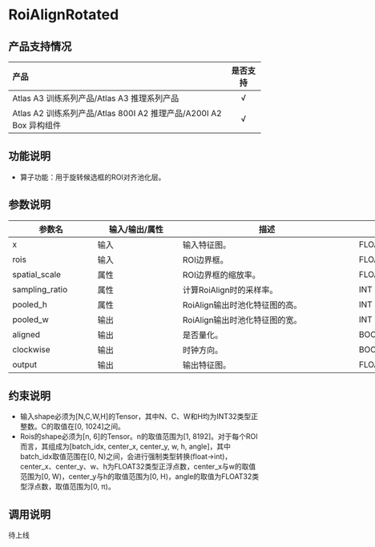 # RoiAlignRotated

## 产品支持情况

|产品             |  是否支持  |
|:-------------------------|:----------:|
|  Atlas A3 训练系列产品/Atlas A3 推理系列产品   |     √    |
|  Atlas A2 训练系列产品/Atlas 800I A2 推理产品/A200I A2 Box 异构组件     |     √    |

## 功能说明

- 算子功能：用于旋转候选框的ROI对齐池化层。

## 参数说明

<table style="undefined;table-layout: fixed; width: 1005px"><colgroup>
  <col style="width: 170px">
  <col style="width: 170px">
  <col style="width: 352px">
  <col style="width: 213px">
  <col style="width: 100px">
  </colgroup>
  <thead>
    <tr>
      <th>参数名</th>
      <th>输入/输出/属性</th>
      <th>描述</th>
      <th>数据类型</th>
      <th>数据格式</th>
    </tr></thead>
  <tbody>
    <tr>
      <td>x</td>
      <td>输入</td>
      <td>输入特征图。</td>
      <td>FLOAT32</td>
      <td>ND</td>
    </tr>
    <tr>
      <td>rois</td>
      <td>输入</td>
      <td>ROI边界框。</td>
      <td>FLOAT32</td>
      <td>ND</td>
    </tr>
    <tr>
      <td>spatial_scale</td>
      <td>属性</td>
      <td>ROI边界框的缩放率。</td>
      <td>FLOAT32</td>
      <td>-</td>
    </tr>
    <tr>
      <td>sampling_ratio</td>
      <td>属性</td>
      <td>计算RoiAlign时的采样率。</td>
      <td>INT</td>
      <td>-</td>
    </tr>
    <tr>
      <td>pooled_h</td>
      <td>属性</td>
      <td>RoiAlign输出时池化特征图的高。</td>
      <td>INT</td>
      <td>-</td>
    </tr>
    <tr>
      <td>pooled_w</td>
      <td>输出</td>
      <td>RoiAlign输出时池化特征图的宽。</td>
      <td>INT</td>
      <td>ND</td>
    </tr>
    <tr>
      <td>aligned</td>
      <td>输出</td>
      <td>是否量化。</td>
      <td>BOOL</td>
      <td>ND</td>
    </tr>
    <tr>
      <td>clockwise</td>
      <td>输出</td>
      <td>时钟方向。</td>
      <td>BOOL</td>
      <td>ND</td>
    </tr>
    <tr>
      <td>output</td>
      <td>输出</td>
      <td>输出特征图。</td>
      <td>FLOAT32</td>
      <td>ND</td>
    </tr>
  </tbody></table>

## 约束说明

* 输入shape必须为[N,C,W,H]的Tensor，其中N、C、W和H均为INT32类型正整数。C的取值在[0, 1024]之间。
* Rois的shape必须为[n, 6]的Tensor。n的取值范围为[1, 8192]。对于每个ROI而言，其组成为[batch_idx, center_x, center_y, w, h, angle]，其中batch_idx取值范围在[0, N)之间，会进行强制类型转换(float->int)，center_x、center_y、w、h为FLOAT32类型正浮点数，center_x与w的取值范围为[0, W)，center_y与h的取值范围为[0, H)，angle的取值为FLOAT32类型浮点数，取值范围为[0, π)。

## 调用说明

待上线